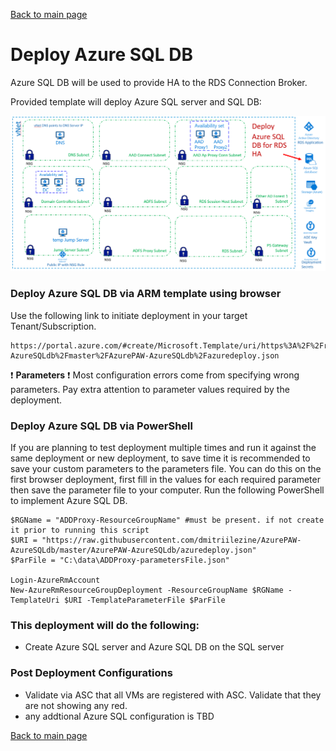 [Back to main page](DeploymentOutline.md)

# Deploy Azure SQL DB
Azure SQL DB will be used to provide HA to the RDS Connection Broker.

Provided template will deploy Azure SQL server and SQL DB:

![DeployAzureSQL ](img/DeployAzureSQLDB.PNG)

### Deploy Azure SQL DB via ARM template using browser
Use the following link to initiate deployment in your target Tenant/Subscription.
```<language>
https://portal.azure.com/#create/Microsoft.Template/uri/https%3A%2F%2Fraw.githubusercontent.com%2Fdmitriilezine%2FAzurePAW-AzureSQLdb%2Fmaster%2FAzurePAW-AzureSQLdb%2Fazuredeploy.json
```
:heavy_exclamation_mark: **Parameters** :heavy_exclamation_mark: Most configuration errors come from specifying wrong parameters. 
Pay extra attention to parameter values required by the deployment.

### Deploy Azure SQL DB via PowerShell
If you are planning to test deployment multiple times and run it against the same deployment or new deployment, 
to save time it is recommended to save your custom parameters to the parameters file. You can do this on the first browser deployment, 
first fill in the values for each required parameter then save the parameter file to your computer. Run the following PowerShell to implement Azure SQL DB.

```<language>
$RGName = "ADDProxy-ResourceGroupName" #must be present. if not create it prior to running this script
$URI = "https://raw.githubusercontent.com/dmitriilezine/AzurePAW-AzureSQLdb/master/AzurePAW-AzureSQLdb/azuredeploy.json"
$ParFile = "C:\data\ADDProxy-parametersFile.json"

Login-AzureRmAccount
New-AzureRmResourceGroupDeployment -ResourceGroupName $RGName -TemplateUri $URI -TemplateParameterFile $ParFile

```
### This deployment will do the following:
- Create Azure SQL server and Azure SQL DB on the SQL server


### Post Deployment Configurations
- Validate via ASC that all VMs are registered with ASC. Validate that they are not showing any red.
- any addtional Azure SQL configuration is TBD



[Back to main page](DeploymentOutline.md)